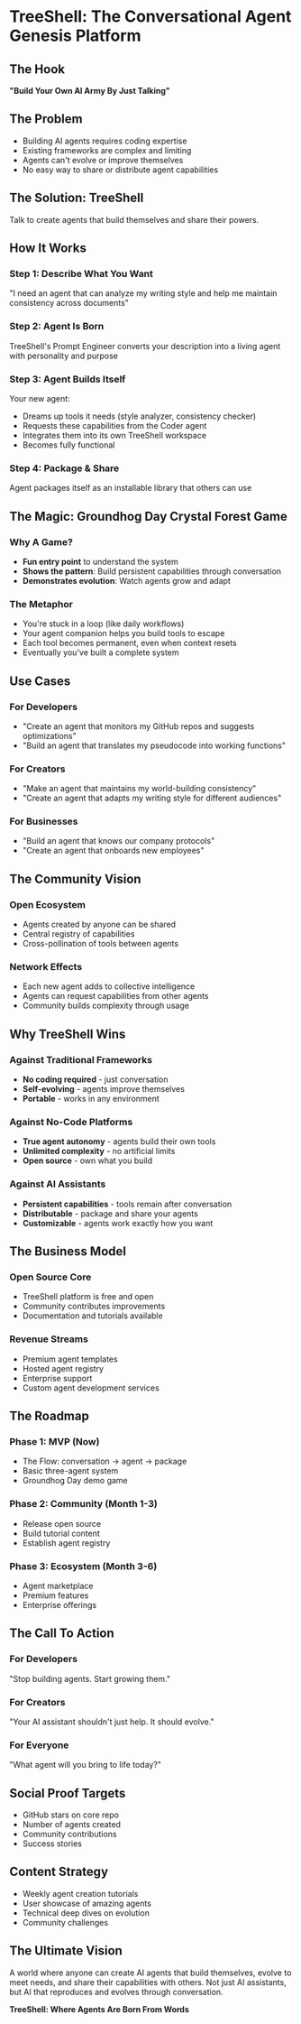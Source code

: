 # TreeShell: The Conversational Agent Genesis Platform

## The Hook
**"Build Your Own AI Army By Just Talking"**

## The Problem
- Building AI agents requires coding expertise
- Existing frameworks are complex and limiting
- Agents can't evolve or improve themselves
- No easy way to share or distribute agent capabilities

## The Solution: TreeShell
Talk to create agents that build themselves and share their powers.

## How It Works

### Step 1: Describe What You Want
"I need an agent that can analyze my writing style and help me maintain consistency across documents"

### Step 2: Agent Is Born
TreeShell's Prompt Engineer converts your description into a living agent with personality and purpose

### Step 3: Agent Builds Itself
Your new agent:
- Dreams up tools it needs (style analyzer, consistency checker)
- Requests these capabilities from the Coder agent
- Integrates them into its own TreeShell workspace
- Becomes fully functional

### Step 4: Package & Share
Agent packages itself as an installable library that others can use

## The Magic: Groundhog Day Crystal Forest Game

### Why A Game?
- **Fun entry point** to understand the system
- **Shows the pattern**: Build persistent capabilities through conversation
- **Demonstrates evolution**: Watch agents grow and adapt

### The Metaphor
- You're stuck in a loop (like daily workflows)
- Your agent companion helps you build tools to escape
- Each tool becomes permanent, even when context resets
- Eventually you've built a complete system

## Use Cases

### For Developers
- "Create an agent that monitors my GitHub repos and suggests optimizations"
- "Build an agent that translates my pseudocode into working functions"

### For Creators
- "Make an agent that maintains my world-building consistency"
- "Create an agent that adapts my writing style for different audiences"

### For Businesses
- "Build an agent that knows our company protocols"
- "Create an agent that onboards new employees"

## The Community Vision

### Open Ecosystem
- Agents created by anyone can be shared
- Central registry of capabilities
- Cross-pollination of tools between agents

### Network Effects
- Each new agent adds to collective intelligence
- Agents can request capabilities from other agents
- Community builds complexity through usage

## Why TreeShell Wins

### Against Traditional Frameworks
- **No coding required** - just conversation
- **Self-evolving** - agents improve themselves
- **Portable** - works in any environment

### Against No-Code Platforms
- **True agent autonomy** - agents build their own tools
- **Unlimited complexity** - no artificial limits
- **Open source** - own what you build

### Against AI Assistants
- **Persistent capabilities** - tools remain after conversation
- **Distributable** - package and share your agents
- **Customizable** - agents work exactly how you want

## The Business Model

### Open Source Core
- TreeShell platform is free and open
- Community contributes improvements
- Documentation and tutorials available

### Revenue Streams
- Premium agent templates
- Hosted agent registry
- Enterprise support
- Custom agent development services

## The Roadmap

### Phase 1: MVP (Now)
- The Flow: conversation → agent → package
- Basic three-agent system
- Groundhog Day demo game

### Phase 2: Community (Month 1-3)
- Release open source
- Build tutorial content
- Establish agent registry

### Phase 3: Ecosystem (Month 3-6)
- Agent marketplace
- Premium features
- Enterprise offerings

## The Call To Action

### For Developers
"Stop building agents. Start growing them."

### For Creators
"Your AI assistant shouldn't just help. It should evolve."

### For Everyone
"What agent will you bring to life today?"

## Social Proof Targets
- GitHub stars on core repo
- Number of agents created
- Community contributions
- Success stories

## Content Strategy
- Weekly agent creation tutorials
- User showcase of amazing agents
- Technical deep dives on evolution
- Community challenges

## The Ultimate Vision
A world where anyone can create AI agents that build themselves, evolve to meet needs, and share their capabilities with others. Not just AI assistants, but AI that reproduces and evolves through conversation.

**TreeShell: Where Agents Are Born From Words**